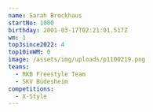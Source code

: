 ```yaml
---
name: Sarah Brockhaus
startNo: 1000
birthday: 2001-03-17T02:21:01.517Z
wm: 1
top3since2022: 4
top10inWM: 0
image: /assets/img/uploads/p1100219.png
teams:
  - RKB Freestyle Team
  - SKV Büdesheim
competitions:
  - X-Style
---
```

